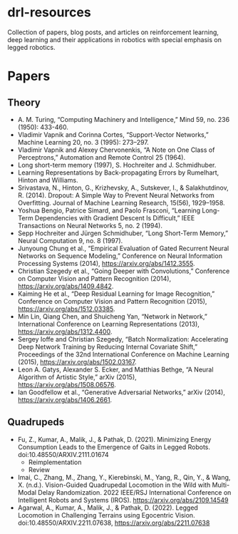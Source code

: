 # drl-resources
Collection of papers, blog posts, and articles on reinforcement learning, deep learning and their applications in robotics with special emphasis on legged robotics.  

# Papers

## Theory
- A. M. Turing, “Computing Machinery and Intelligence,” Mind 59, no. 236 (1950): 433-460.
- Vladimir Vapnik and Corinna Cortes, “Support-Vector Networks,” Machine Learning 20, no. 3 (1995): 273–297.
- Vladimir Vapnik and Alexey Chervonenkis, “A Note on One Class of Perceptrons,” Automation and Remote Control 25 (1964).
- Long short-term memory (1997), S. Hochreiter and J. Schmidhuber.
-  Learning Representations by Back-propagating Errors by Rumelhart, Hinton and Williams.
- Srivastava, N., Hinton, G., Krizhevsky, A., Sutskever, I., & Salakhutdinov, R. (2014). Dropout: A Simple Way to Prevent Neural Networks from Overfitting. Journal of Machine Learning Research, 15(56), 1929–1958.
- Yoshua Bengio, Patrice Simard, and Paolo Frasconi, “Learning Long-Term Dependencies with Gradient Descent Is Difficult,” IEEE Transactions on Neural Networks 5, no. 2 (1994). 
- Sepp Hochreiter and Jürgen Schmidhuber, “Long Short-Term Memory,” Neural Computation 9, no. 8 (1997).
- Junyoung Chung et al., “Empirical Evaluation of Gated Recurrent Neural Networks on Sequence Modeling,” Conference on Neural Information Processing Systems (2014), https://arxiv.org/abs/1412.3555.
- Christian Szegedy et al., “Going Deeper with Convolutions,” Conference on Computer Vision and Pattern
Recognition (2014), https://arxiv.org/abs/1409.4842.
- Kaiming He et al., “Deep Residual Learning for Image Recognition,” Conference on Computer Vision and
Pattern Recognition (2015), https://arxiv.org/abs/1512.03385.
- Min Lin, Qiang Chen, and Shuicheng Yan, “Network in Network,” International Conference on Learning Representations (2013), https://arxiv.org/abs/1312.4400.
- Sergey Ioffe and Christian Szegedy, “Batch Normalization: Accelerating Deep Network Training by Reducing Internal Covariate Shift,” Proceedings of the 32nd International Conference on Machine Learning (2015), https://arxiv.org/abs/1502.03167.
- Leon A. Gatys, Alexander S. Ecker, and Matthias Bethge, “A Neural Algorithm of Artistic Style,” arXiv (2015), https://arxiv.org/abs/1508.06576.
- Ian Goodfellow et al., “Generative Adversarial Networks,” arXiv (2014), https://arxiv.org/abs/1406.2661.
<!-- - depthwise separable convolution -->
<!-- - PPO -->
<!-- - Q-Learning -->
<!-- - Distillation -->
<!-- - Exploration -->
<!-- - Adagrad, -->
<!-- - RMSProp -->
<!-- - Adam -->
<!-- - SGD & others  -->
<!-- - recurrent_dropout -->
<!-- - RNN (directional and bi-directional) -->
<!-- - recurrent attention and sequence masking -->
<!-- - weight regularization -->


## Quadrupeds 
- Fu, Z., Kumar, A., Malik, J., & Pathak, D. (2021). Minimizing Energy Consumption Leads to the Emergence of Gaits in Legged Robots. doi:10.48550/ARXIV.2111.01674
    - Reimplementation
    - Review
- Imai, C., Zhang, M., Zhang, Y., Kierebinski, M., Yang, R., Qin, Y., & Wang, X. (n.d.). Vision-Guided Quadrupedal Locomotion in the Wild with Multi-Modal Delay Randomization. 2022 IEEE/RSJ International Conference on Intelligent Robots and Systems (IROS). https://arxiv.org/abs/2109.14549
- Agarwal, A., Kumar, A., Malik, J., & Pathak, D. (2022). Legged Locomotion in Challenging Terrains using Egocentric Vision. doi:10.48550/ARXIV.2211.07638, https://arxiv.org/abs/2211.07638 
